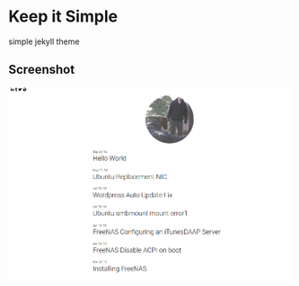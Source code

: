 Keep it Simple
==============

simple jekyll theme  


Screenshot
-----------------
![screenshot][screenshot]


[screenshot]:https://raw.githubusercontent.com/cbrookins/KeepItSimple/master/screenshot.jpg "screenshot"